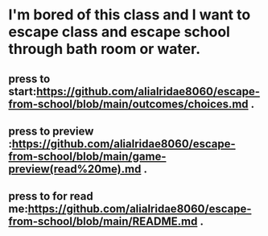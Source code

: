 # I'm bored of this class and I want to escape class and escape school through bath room or water.
## press to start:https://github.com/alialridae8060/escape-from-school/blob/main/outcomes/choices.md .
## press to preview :https://github.com/alialridae8060/escape-from-school/blob/main/game-preview(read%20me).md .
## press to for read me:https://github.com/alialridae8060/escape-from-school/blob/main/README.md .
